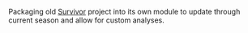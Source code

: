 Packaging old <a href="https://github.com/bchugit/Survivor-Project">Survivor</a> project into its own module to update through current season and allow for custom analyses.
